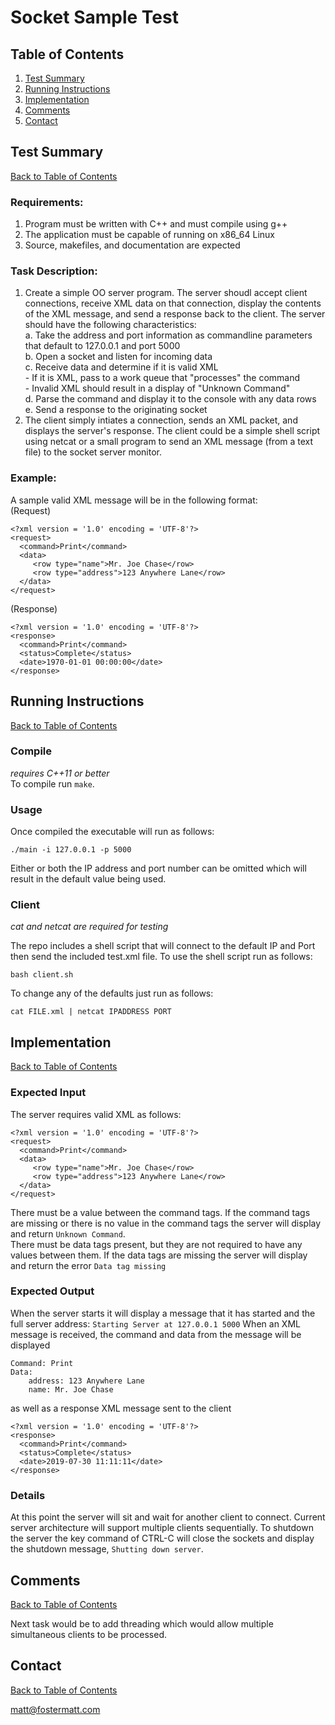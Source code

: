 # Socket Sample Test
## Table of Contents
1. [Test Summary](README.md#test-summary)
2. [Running Instructions](README.md#test-summary)
3. [Implementation](README.md#test-summary)
4. [Comments](README.md#test-summary)
5. [Contact](README.md#test-summary)
## Test Summary
[Back to Table of Contents](README.md#table-of-contents)
### Requirements:
1) Program must be written with C++ and must compile using g++
2) The application must be capable of running on x86_64 Linux
3) Source, makefiles, and documentation are expected

### Task Description:
1. Create a simple OO server program. The server shoudl accept client connections, receive XML data on that connection, display the contents of the XML message, and send a response back to the client. The server should have the following characteristics:  
     a. Take the address and port information as commandline parameters that default to 127.0.0.1 and port 5000  
     b. Open a socket and listen for incoming data  
     c. Receive data and determine if it is valid XML  
        - If it is XML, pass to a work queue that "processes" the command  
        - Invalid XML should result in a display of "Unknown Command"  
     d. Parse the command and display it to the console with any data rows  
     e. Send a response to the originating socket  
2. The client simply intiates a connection, sends an XML packet, and displays the server's response. The client could be a simple shell script using netcat or a small program to send an XML message (from a text file) to the socket server monitor.  
### Example:  
A sample valid XML message will be in the following format:  
(Request)
```
<?xml version = '1.0' encoding = 'UTF-8'?>
<request>
  <command>Print</command>
  <data>
     <row type="name">Mr. Joe Chase</row>
     <row type="address">123 Anywhere Lane</row>
  </data>
</request>
```
(Response)  
```
<?xml version = '1.0' encoding = 'UTF-8'?>
<response>
  <command>Print</command>
  <status>Complete</status>
  <date>1970-01-01 00:00:00</date>
</response>
```
## Running Instructions
[Back to Table of Contents](README.md#table-of-contents)
### Compile  
*requires C++11 or better*  
To compile run `make`.
### Usage
Once compiled the executable will run as follows:
```
./main -i 127.0.0.1 -p 5000
```
Either or both the IP address and port number can be omitted which will result in the default value being used.
### Client  
*cat and netcat are required for testing*  

The repo includes a shell script that will connect to the default IP and Port then send the included test.xml file.
To use the shell script run as follows:
```
bash client.sh
```
To change any of the defaults just run as follows:
```
cat FILE.xml | netcat IPADDRESS PORT
```
## Implementation
[Back to Table of Contents](README.md#table-of-contents)
### Expected Input
The server requires valid XML as follows:
```
<?xml version = '1.0' encoding = 'UTF-8'?>
<request>
  <command>Print</command>
  <data>
     <row type="name">Mr. Joe Chase</row>
     <row type="address">123 Anywhere Lane</row>
  </data>
</request>
```
There must be a value between the command tags. If the command tags are missing or there is no value in the command tags the server will display and return `Unknown Command`.  
There must be data tags present, but they are not required to have any values between them. If the data tags are missing the server will display and return the error `Data tag missing`
### Expected Output
When the server starts it will display a message that it has started and the full server address:
`Starting Server at 127.0.0.1 5000`
When an XML message is received, the command and data from the message will be displayed
```
Command: Print
Data:
    address: 123 Anywhere Lane
    name: Mr. Joe Chase

```
as well as a response XML message sent to the client
```
<?xml version = '1.0' encoding = 'UTF-8'?>
<response>
  <command>Print</command>
  <status>Complete</status>
  <date>2019-07-30 11:11:11</date>
</response>
```
### Details
At this point the server will sit and wait for another client to connect. Current server architecture will support multiple clients sequentially.
To shutdown the server the key command of CTRL-C will close the sockets and display the shutdown message, `Shutting down server`.
## Comments
[Back to Table of Contents](README.md#table-of-contents)  

Next task would be to add threading which would allow multiple simultaneous clients to be processed.
## Contact
[Back to Table of Contents](README.md#table-of-contents)  

[matt@fostermatt.com](mailto:matt@fostermatt.com)

















